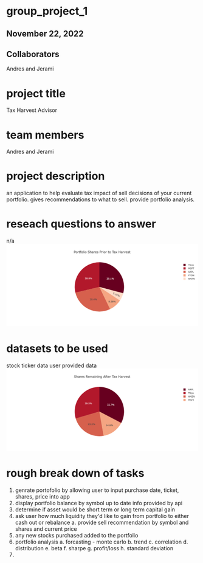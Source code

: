 # group_project_1

## November 22, 2022

## Collaborators
Andres and Jerami

# project title
Tax Harvest Advisor

# team members
Andres and Jerami

# project description
an application to help evaluate tax impact of sell decisions of your current portfolio.
gives recommendations to what to sell.
provide portfolio analysis.

# reseach questions to answer
n/a
![Alt text](newplot.png)
# datasets to be used
stock ticker data
user provided data
![Alt text](newplot2.png)
# rough break down of tasks
1. genrate portofolio by allowing user to input purchase date, ticket, shares, price into app
2. display portfolio balance by symbol up to date info provided by api
3. determine if asset would be short term or long term capital gain
4. ask user how much liquidity they'd like to gain from portfolio to either cash out or rebalance
    a. provide sell recommendation by symbol and shares and current price
5. any new stocks purchased added to the portfolio
6. portfolio analysis
    a. forcasting - monte carlo
    b. trend
    c. correlation
    d. distribution
    e. beta
    f. sharpe
    g. profit/loss
    h. standard deviation
7. 